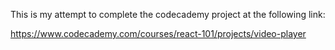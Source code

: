This is my attempt to complete the codecademy project at the following link:

https://www.codecademy.com/courses/react-101/projects/video-player
